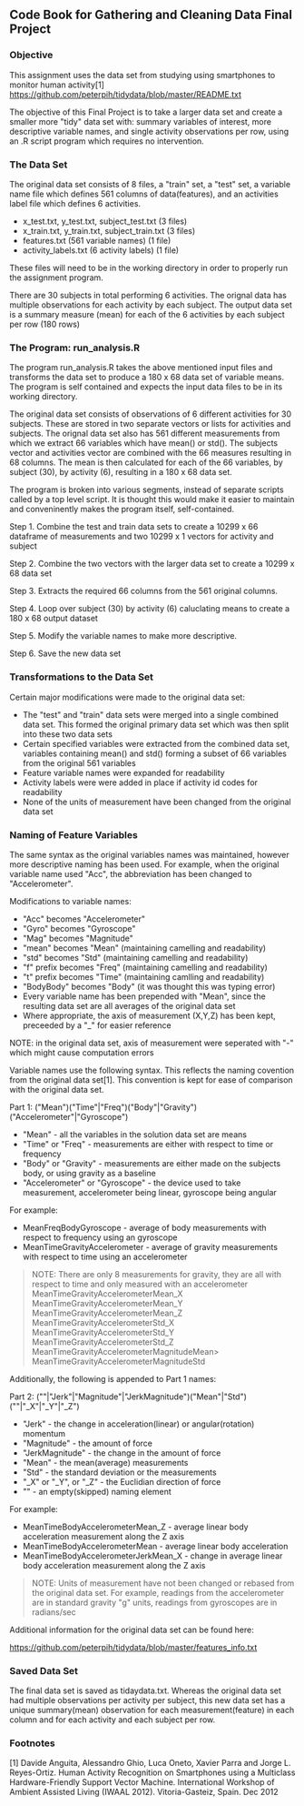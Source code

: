 
## Code Book for Gathering and Cleaning Data Final Project

### Objective

This assignment uses the data set from studying using smartphones to monitor human activity[1]
https://github.com/peterpih/tidydata/blob/master/README.txt

The objective of this Final Project is to take a larger data set and create a smaller more "tidy" data set with: summary variables of interest, more descriptive variable names, and single activity observations per row, using an .R script program which requires no intervention.

### The Data Set

The original data set consists of 8 files, a "train" set, a "test" set, a variable name file which defines 561 columns of data(features), and an activities label file which defines 6 activities.

- x_test.txt, y_test.txt, subject_test.txt  (3 files)
- x_train.txt, y_train.txt, subject_train.txt  (3 files)
- features.txt (561 variable names) (1 file)
- activity_labels.txt (6 activity labels) (1 file)

These files will need to be in the working directory in order to properly run the assignment program.

There are 30 subjects in total performing 6 activities.
The orignal data has multiple observations for each activity by each subject.
The output data set is a summary measure (mean) for each of the 6 activities by each subject per row (180 rows)

### The Program: run_analysis.R

The program run_analysis.R takes the above mentioned input files and transforms the data set to produce a 180 x 68 data set of variable means. The program is self contained and expects the input data files to be in its working directory.

The original data set consists of observations of 6 different activities for 30 subjects.  These are stored in two separate vectors or lists for activities and subjects.  The orignal data set also has 561 different measurements from which we extract 66 variables which have mean() or std(). The subjects vector and activities vector are combined with the 66 measures resulting in 68 columns. The mean is then calculated for each of the 66 variables, by subject (30), by activity (6), resulting in a 180 x 68 data set.

The program is broken into various segments, instead of separate scripts called by a top level script. It is thought this would make it easier to maintain and conveninently makes the program itself, self-contained.

Step 1. Combine the test and train data sets to create a 10299 x 66 dataframe of measurements and two 10299 x 1 vectors for activity and subject

Step 2. Combine the two vectors with the larger data set to create a 10299 x 68 data set

Step 3. Extracts the required 66 columns from the 561 original columns.

Step 4. Loop over subject (30) by activity (6) caluclating means to create a 180 x 68 output dataset

Step 5. Modify the variable names to make more descriptive.

Step 6. Save the new data set

### Transformations to the Data Set

Certain major modifications were made to the original data set:

- The "test" and "train" data sets were merged into a single combined data set. This formed the original primary data set which was then split into these two data sets
- Certain specified variables were extracted from the combined data set, variables containing mean() and std() forming a subset of 66 variables from the original 561 variables
- Feature variable names were expanded for readability
- Activity labels were were added in place if activity id codes for readability
- None of the units of measurement have been changed from the original data set

### Naming of Feature Variables

The same syntax as the original variables names was maintained, however more descriptive naming has been
used. For example, when the original variable name used "Acc", the abbreviation has been changed
to "Accelerometer".

Modifications to variable names:
- "Acc" becomes "Accelerometer"
- "Gyro" becomes "Gyroscope"
- "Mag" becomes "Magnitude"
- "mean" becomes "Mean"  (maintaining camelling and readability)
- "std" becomes "Std"  (maintaining camelling and readability)
- "f" prefix becomes "Freq"  (maintaining camelling and readability)
- "t" prefix becomes "Time"  (maintaining camlling and readability)
- "BodyBody" becomes "Body"  (it was thought this was typing error)
- Every variable name has been prepended with  "Mean", since the resulting data set are all averages of the original data set
- Where appropriate, the axis of measurement (X,Y,Z) has been kept, preceeded by a "_" for easier reference

NOTE: in the original data set, axis of measurement were seperated with "-" which might cause computation errors

Variable names use the following syntax.  This reflects the naming covention from the original data set[1]. This convention is kept for ease of comparison with the original data set.

Part 1: ("Mean")("Time"|"Freq")("Body"|"Gravity")("Accelerometer"|"Gyroscope")

- "Mean" - all the variables in the solution data set are means
- "Time" or "Freq" - measurements are either with respect to time or frequency
- "Body" or "Gravity" - measurements are either made on the subjects body, or using gravity as a baseline
- "Accelerometer" or "Gyroscope" - the device used to take measurement, accelerometer being linear, gyroscope being angular

For example:

- MeanFreqBodyGyroscope - average of body measurements with respect to frequency using an gyroscope
- MeanTimeGravityAccelerometer - average of gravity measurements with respect to time using an accelerometer

> NOTE: There are only 8 measurements for gravity, they are all with respect to time and only measured with an accelerometer
> MeanTimeGravityAccelerometerMean_X
> MeanTimeGravityAccelerometerMean_Y
> MeanTimeGravityAccelerometerMean_Z
> MeanTimeGravityAccelerometerStd_X
> MeanTimeGravityAccelerometerStd_Y
> MeanTimeGravityAccelerometerStd_Z
> MeanTimeGravityAccelerometerMagnitudeMean>
> MeanTimeGravityAccelerometerMagnitudeStd

Additionally, the following is appended to Part 1 names:

Part 2: (""|"Jerk"|"Magnitude"|"JerkMagnitude")("Mean"|"Std")(""|"_X"|"_Y"|"_Z")

- "Jerk" - the change in acceleration(linear) or angular(rotation) momentum
- "Magnitude" - the amount of force
- "JerkMagnitude" - the change in the amount of force
- "Mean" - the mean(average) measurements
- "Std" - the standard deviation or the measurements
- "_X" or "_Y", or "_Z" - the Euclidian direction of force
- "" - an empty(skipped) naming element

For example:

- MeanTimeBodyAccelerometerMean_Z - average linear body acceleration measurement along the Z axis
- MeanTimeBodyAccelerometerMean - average linear body acceleration
- MeanTimeBodyAccelerometerJerkMean_X - change in average linear body acceleration measurement along the Z axis

> NOTE: Units of measurement have not been changed or rebased from the original data set.
> For example, readings from the accelerometer are in standard gravity "g" units, readings from gyroscopes are in radians/sec

Additional information for the original data set can be found here:

https://github.com/peterpih/tidydata/blob/master/features_info.txt


### Saved Data Set

The final data set is saved as tidaydata.txt.
Whereas the original data set had multiple observations per activity per subject, this new data set has a unique summary(mean) observation for each measurement(feature) in each column and for each activity and each subject per row.

### Footnotes

[1] Davide Anguita, Alessandro Ghio, Luca Oneto, Xavier Parra and Jorge L. Reyes-Ortiz. Human 
Activity Recognition on Smartphones using a Multiclass Hardware-Friendly Support Vector Machine. 
International Workshop of Ambient Assisted Living (IWAAL 2012). Vitoria-Gasteiz, Spain. Dec 2012
